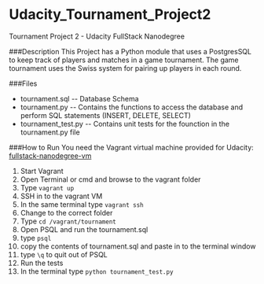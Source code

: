 # Udacity_Tournament_Project2
Tournament Project 2 - Udacity FullStack Nanodegree

###Description
This Project has a Python module that uses a PostgresSQL to keep track of players and matches in a game tournament. The game tournament uses the Swiss system for pairing up players in each round.

###Files
* tournament.sql -- Database Schema
* tournament.py -- Contains the functions to access the database and perform SQL statements (INSERT, DELETE, SELECT)
* tournament_test.py -- Contains unit tests for the founction in the tournament.py file

###How to Run
You need the Vagrant virtual machine provided for Udacity: [fullstack-nanodegree-vm](https://github.com/udacity/fullstack-nanodegree-vm)
1. Start Vagrant
  1. Open Terminal or cmd and browse to the vagrant folder
  2. Type `vagrant up`
2. SSH in to the vagrant VM
  1. In the same terminal type `vagrant ssh`
3. Change to the correct folder
  1. Type `cd /vagrant/tournament`
4. Open PSQL and run the tournament.sql 
  1. type `psql`
  2. copy the contents of tournament.sql and paste in to the terminal window
  3. type `\q` to quit out of PSQL 
5. Run the tests
  1. In the terminal type `python tournament_test.py`
